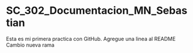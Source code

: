 # SC_302_Documentacion_MN_Sebastian
Esta es mi primera practica con GitHub.
Agregue una linea al README
Cambio nueva rama
